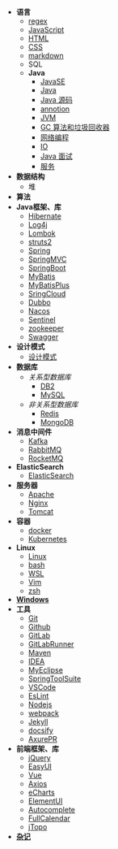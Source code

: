 - **语言**
    - [regex](doc/regex.md)
    - [JavaScript](doc/JavaScript.md)
    - [HTML](doc/HTML.md)
    - [CSS](doc/CSS.md)
    - [markdown](doc/markdown.md)
    - SQL
    - **Java**
        - [JavaSE](doc/JavaSE.md)
        - [Java](doc/Java.md)
        - [Java 源码](doc/Java源码.md)
        - [annotion](doc/annotion.md)
        - [JVM](doc/JVM.md)
        - [GC 算法和垃圾回收器](doc/GC.md)
        - [网络编程](doc/net.md)
        - [IO](doc/IO.md)
        - [Java 面试](doc/Java面试.md)
        - [服务](doc/service.md)
- **数据结构**
    - 堆
- **算法**
- **Java框架、库**
    - [Hibernate](doc/Hibernate.md)
    - [Log4j](doc/Log4j.md)
    - [Lombok](doc/Lombok.md)
    - [struts2](doc/struts2.md)
    - [Spring](doc/Spring.md)
    - [SpringMVC](doc/SpringMVC.md)
    - [SpringBoot](doc/SpringBoot.md)
    - [MyBatis](doc/MyBatis.md)
    - [MyBatisPlus](doc/MyBatisPlus.md)
    - [SringCloud](doc/SpringCloud.md)
    - [Dubbo](doc/Dubbo.md)
    - [Nacos](doc/nacos.md)
    - [Sentinel](doc/Sentinel.md)
    - [zookeeper](doc/zookeeper.md)
    - [Swagger](doc/Swagger.md)
- **设计模式**
    - [设计模式](doc/designPattern.md)
- **数据库**
    - _关系型数据库_
        - [DB2](doc/DB2.md)
        - [MySQL](doc/MySQL.md)
    - _非关系型数据库_
        - [Redis](doc/Redis.md)
        - [MongoDB](doc/MongoDB.md)
- **消息中间件**
    - [Kafka](doc/Kafka.md)
    - [RabbitMQ](doc/RabbitMQ.md)
    - [RocketMQ](doc/RocketMQ.md)
- **ElasticSearch**
    - [ElasticSearch](doc/ElasticSearch.md)
- **服务器**
    - [Apache](doc/Apache.md)
    - [Nginx](doc/Nginx.md)
    - [Tomcat](doc/Tomcat.md)
- **容器**
    - [docker](doc/docker.md)
    - [Kubernetes](doc/k8s.md)
- **Linux**
    - [Linux](doc/Linux.md)
    - [bash](doc/bash.md)
    - [WSL](doc/WSL.md)
    - [Vim](doc/Vim.md)
    - [zsh](doc/zsh.md)
- **[Windows](doc/Windows.md)**
- **工具**
    - [Git](doc/Git.md)
    - [Github](doc/Github.md)
    - [GitLab](doc/GitLab.md)
    - [GitLabRunner](doc/GitLabRunner.md)
    - [Maven](doc/Maven.md)
    - [IDEA](doc/IDEA.md)
    - [MyEclipse](doc/MyEclipse.md)
    - [SpringToolSuite](doc/SpringToolSuite.md)
    - [VSCode](doc/VSCode.md)
    - [EsLint](doc/EsLint.md)
    - [Nodejs](doc/Nodejs.md)
    - [webpack](doc/webpack.md)
    - [Jekyll](doc/Jekyll.md)
    - [docsify](doc/docsify.md)
    - [AxurePR](doc/AxurePR.md)
- **前端框架、库**
    - [jQuery](doc/jQuery.md)
    - [EasyUI](doc/EasyUI.md)
    - [Vue](doc/Vue.md)
    - [Axios](doc/Axios.md)
    - [eCharts](doc/eCharts.md)
    - [ElementUI](doc/ElementUI.md)
    - [Autocomplete](doc/Autocomplete.md)
    - [FullCalendar](doc/FullCalendar.md)
    - [jTopo](doc/jTopo.md)
- **[杂记](doc/emmm.md)**
